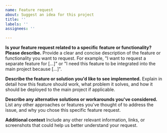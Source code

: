 ```yaml
---
name: Feature request
about: Suggest an idea for this project
title: ''
labels: ''
assignees: ''

---
```


**Is your feature request related to a specific feature or functionality? Please describe.**
Provide a clear and concise description of the feature or functionality you want to request. For example, "I want to request a separate feature for [...]" or "I need this feature to be integrated into the main project because [...]".

**Describe the feature or solution you'd like to see implemented.**
Explain in detail how this feature should work, what problem it solves, and how it should be deployed to the main project if applicable.

**Describe any alternative solutions or workarounds you've considered.**
List any other approaches or features you've thought of to address the issue, and why you chose this specific feature request.

**Additional context**
Include any other relevant information, links, or screenshots that could help us better understand your request.
